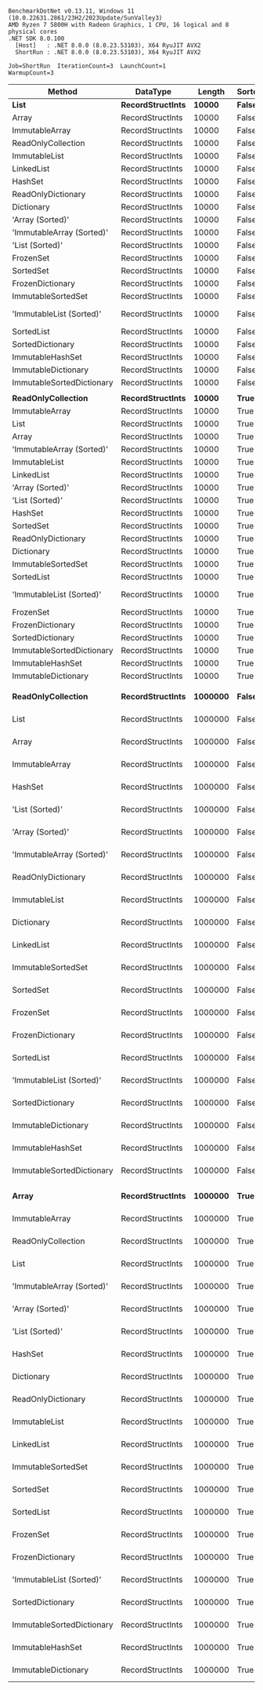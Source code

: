 ```

BenchmarkDotNet v0.13.11, Windows 11 (10.0.22631.2861/23H2/2023Update/SunValley3)
AMD Ryzen 7 5800H with Radeon Graphics, 1 CPU, 16 logical and 8 physical cores
.NET SDK 8.0.100
  [Host]   : .NET 8.0.0 (8.0.23.53103), X64 RyuJIT AVX2
  ShortRun : .NET 8.0.0 (8.0.23.53103), X64 RyuJIT AVX2

Job=ShortRun  IterationCount=3  LaunchCount=1  
WarmupCount=3  

```
| Method                    | DataType         | Length  | Sorted   | Mean            | Error          | StdDev        | Allocated    |
|-------------------------- |----------------- |-------- |--------- |----------------:|---------------:|--------------:|-------------:|
| **List**                      | **RecordStructInts** | **10000**   | **False**    |        **48.78 μs** |       **5.770 μs** |      **0.316 μs** |    **117.25 KB** |
| Array                     | RecordStructInts | 10000   | False    |        48.85 μs |       6.869 μs |      0.377 μs |    117.22 KB |
| ImmutableArray            | RecordStructInts | 10000   | False    |        49.25 μs |       4.620 μs |      0.253 μs |    117.22 KB |
| ReadOnlyCollection        | RecordStructInts | 10000   | False    |        49.46 μs |      13.220 μs |      0.725 μs |    117.25 KB |
| ImmutableList             | RecordStructInts | 10000   | False    |       122.80 μs |      29.208 μs |      1.601 μs |    546.92 KB |
| LinkedList                | RecordStructInts | 10000   | False    |       122.81 μs |      50.041 μs |      2.743 μs |    546.95 KB |
| HashSet                   | RecordStructInts | 10000   | False    |       197.72 μs |      68.509 μs |      3.755 μs |    236.96 KB |
| ReadOnlyDictionary        | RecordStructInts | 10000   | False    |       277.06 μs |      39.110 μs |      2.144 μs |    276.45 KB |
| Dictionary                | RecordStructInts | 10000   | False    |       280.11 μs |      38.446 μs |      2.107 μs |    276.41 KB |
| &#39;Array (Sorted)&#39;          | RecordStructInts | 10000   | False    |       487.19 μs |     152.865 μs |      8.379 μs |    117.22 KB |
| &#39;ImmutableArray (Sorted)&#39; | RecordStructInts | 10000   | False    |       489.48 μs |      52.791 μs |      2.894 μs |    234.45 KB |
| &#39;List (Sorted)&#39;           | RecordStructInts | 10000   | False    |       503.64 μs |     147.205 μs |      8.069 μs |    117.25 KB |
| FrozenSet                 | RecordStructInts | 10000   | False    |       605.76 μs |      60.908 μs |      3.339 μs |    865.77 KB |
| SortedSet                 | RecordStructInts | 10000   | False    |       615.15 μs |     250.291 μs |     13.719 μs |    586.02 KB |
| FrozenDictionary          | RecordStructInts | 10000   | False    |       621.41 μs |     116.699 μs |      6.397 μs |    954.07 KB |
| ImmutableSortedSet        | RecordStructInts | 10000   | False    |       652.53 μs |     114.006 μs |      6.249 μs |    664.18 KB |
| &#39;ImmutableList (Sorted)&#39;  | RecordStructInts | 10000   | False    |       853.70 μs |     373.844 μs |     20.492 μs |   1211.07 KB |
| SortedList                | RecordStructInts | 10000   | False    |       956.76 μs |      97.545 μs |      5.347 μs |    403.53 KB |
| SortedDictionary          | RecordStructInts | 10000   | False    |     1,526.66 μs |     165.698 μs |      9.082 μs |    823.45 KB |
| ImmutableHashSet          | RecordStructInts | 10000   | False    |     2,263.04 μs |     415.953 μs |     22.800 μs |    625.08 KB |
| ImmutableDictionary       | RecordStructInts | 10000   | False    |     2,376.88 μs |      85.831 μs |      4.705 μs |    625.19 KB |
| ImmutableSortedDictionary | RecordStructInts | 10000   | False    |     2,613.99 μs |     561.021 μs |     30.751 μs |    1797.6 KB |
|                           |                  |         |          |                 |                |               |              |
| **ReadOnlyCollection**        | **RecordStructInts** | **10000**   | **True**     |        **48.99 μs** |       **1.586 μs** |      **0.087 μs** |    **117.25 KB** |
| ImmutableArray            | RecordStructInts | 10000   | True     |        49.22 μs |       5.135 μs |      0.281 μs |    117.22 KB |
| List                      | RecordStructInts | 10000   | True     |        49.33 μs |      11.013 μs |      0.604 μs |    117.25 KB |
| Array                     | RecordStructInts | 10000   | True     |        50.55 μs |      16.307 μs |      0.894 μs |    117.22 KB |
| &#39;ImmutableArray (Sorted)&#39; | RecordStructInts | 10000   | True     |        59.56 μs |       2.643 μs |      0.145 μs |    117.22 KB |
| ImmutableList             | RecordStructInts | 10000   | True     |       121.17 μs |      68.895 μs |      3.776 μs |    546.92 KB |
| LinkedList                | RecordStructInts | 10000   | True     |       126.81 μs |      78.018 μs |      4.276 μs |    546.95 KB |
| &#39;Array (Sorted)&#39;          | RecordStructInts | 10000   | True     |       142.19 μs |       4.652 μs |      0.255 μs |    117.22 KB |
| &#39;List (Sorted)&#39;           | RecordStructInts | 10000   | True     |       142.27 μs |      29.161 μs |      1.598 μs |    117.25 KB |
| HashSet                   | RecordStructInts | 10000   | True     |       202.42 μs |      27.464 μs |      1.505 μs |    236.96 KB |
| SortedSet                 | RecordStructInts | 10000   | True     |       270.67 μs |     170.209 μs |      9.330 μs |    586.02 KB |
| ReadOnlyDictionary        | RecordStructInts | 10000   | True     |       273.74 μs |      35.339 μs |      1.937 μs |    276.45 KB |
| Dictionary                | RecordStructInts | 10000   | True     |       275.55 μs |      13.569 μs |      0.744 μs |    276.41 KB |
| ImmutableSortedSet        | RecordStructInts | 10000   | True     |       299.38 μs |     202.201 μs |     11.083 μs |    664.18 KB |
| SortedList                | RecordStructInts | 10000   | True     |       460.78 μs |     111.991 μs |      6.139 μs |    403.53 KB |
| &#39;ImmutableList (Sorted)&#39;  | RecordStructInts | 10000   | True     |       518.67 μs |     163.843 μs |      8.981 μs |   1211.07 KB |
| FrozenSet                 | RecordStructInts | 10000   | True     |       606.19 μs |      44.825 μs |      2.457 μs |    865.77 KB |
| FrozenDictionary          | RecordStructInts | 10000   | True     |       619.25 μs |     131.720 μs |      7.220 μs |    954.07 KB |
| SortedDictionary          | RecordStructInts | 10000   | True     |       997.43 μs |      54.492 μs |      2.987 μs |    823.45 KB |
| ImmutableSortedDictionary | RecordStructInts | 10000   | True     |     1,386.34 μs |     320.962 μs |     17.593 μs |    1797.6 KB |
| ImmutableHashSet          | RecordStructInts | 10000   | True     |     2,246.62 μs |     251.906 μs |     13.808 μs |    625.08 KB |
| ImmutableDictionary       | RecordStructInts | 10000   | True     |     2,392.36 μs |     218.937 μs |     12.001 μs |    625.19 KB |
|                           |                  |         |          |                 |                |               |              |
| **ReadOnlyCollection**        | **RecordStructInts** | **1000000** | **False**    |     **3,348.69 μs** |     **549.708 μs** |     **30.131 μs** |  **11718.91 KB** |
| List                      | RecordStructInts | 1000000 | False    |     3,351.13 μs |     598.177 μs |     32.788 μs |  11718.92 KB |
| Array                     | RecordStructInts | 1000000 | False    |     3,361.73 μs |     639.698 μs |     35.064 μs |  11718.89 KB |
| ImmutableArray            | RecordStructInts | 1000000 | False    |     3,440.68 μs |   2,346.593 μs |    128.625 μs |  11718.88 KB |
| HashSet                   | RecordStructInts | 1000000 | False    |    55,756.19 μs |  16,673.385 μs |    913.924 μs |  27251.66 KB |
| &#39;List (Sorted)&#39;           | RecordStructInts | 1000000 | False    |    68,037.01 μs |   8,964.530 μs |    491.376 μs |  11718.93 KB |
| &#39;Array (Sorted)&#39;          | RecordStructInts | 1000000 | False    |    69,650.39 μs |   2,476.247 μs |    135.731 μs |   11718.9 KB |
| &#39;ImmutableArray (Sorted)&#39; | RecordStructInts | 1000000 | False    |    71,666.14 μs |   4,964.801 μs |    272.138 μs |  23437.67 KB |
| ReadOnlyDictionary        | RecordStructInts | 1000000 | False    |    82,703.11 μs |  38,939.721 μs |  2,134.417 μs |  31792.54 KB |
| ImmutableList             | RecordStructInts | 1000000 | False    |    83,067.50 μs |  13,968.112 μs |    765.639 μs |   54688.2 KB |
| Dictionary                | RecordStructInts | 1000000 | False    |    86,209.48 μs |  33,527.047 μs |  1,837.731 μs |   31792.5 KB |
| LinkedList                | RecordStructInts | 1000000 | False    |    96,208.36 μs |  49,082.653 μs |  2,690.386 μs |  54688.28 KB |
| ImmutableSortedSet        | RecordStructInts | 1000000 | False    |   152,072.15 μs |  35,390.229 μs |  1,939.858 μs |  66406.89 KB |
| SortedSet                 | RecordStructInts | 1000000 | False    |   160,096.23 μs |  38,402.447 μs |  2,104.968 μs |  58594.55 KB |
| FrozenSet                 | RecordStructInts | 1000000 | False    |   161,055.81 μs | 250,952.080 μs | 13,755.530 μs |  95365.64 KB |
| FrozenDictionary          | RecordStructInts | 1000000 | False    |   176,315.19 μs |  47,187.299 μs |  2,586.495 μs | 104790.37 KB |
| SortedList                | RecordStructInts | 1000000 | False    |   183,632.01 μs | 171,266.984 μs |  9,387.721 μs |  44488.06 KB |
| &#39;ImmutableList (Sorted)&#39;  | RecordStructInts | 1000000 | False    |   246,561.13 μs | 138,628.328 μs |  7,598.686 μs | 121094.77 KB |
| SortedDictionary          | RecordStructInts | 1000000 | False    |   745,543.80 μs | 446,861.760 μs | 24,494.001 μs |  86481.09 KB |
| ImmutableDictionary       | RecordStructInts | 1000000 | False    | 1,061,682.70 μs | 118,735.166 μs |  6,508.275 μs |  62513.92 KB |
| ImmutableHashSet          | RecordStructInts | 1000000 | False    | 1,088,117.17 μs | 868,255.070 μs | 47,591.990 μs |  62507.03 KB |
| ImmutableSortedDictionary | RecordStructInts | 1000000 | False    | 1,434,820.20 μs | 378,733.883 μs | 20,759.682 μs | 179629.06 KB |
|                           |                  |         |          |                 |                |               |              |
| **Array**                     | **RecordStructInts** | **1000000** | **True**     |     **3,378.33 μs** |     **601.245 μs** |     **32.956 μs** |  **11718.89 KB** |
| ImmutableArray            | RecordStructInts | 1000000 | True     |     3,390.09 μs |     616.969 μs |     33.818 μs |  11718.89 KB |
| ReadOnlyCollection        | RecordStructInts | 1000000 | True     |     3,390.67 μs |   1,116.618 μs |     61.206 μs |  11718.91 KB |
| List                      | RecordStructInts | 1000000 | True     |     3,445.90 μs |   1,606.524 μs |     88.059 μs |  11718.92 KB |
| &#39;ImmutableArray (Sorted)&#39; | RecordStructInts | 1000000 | True     |     4,579.29 μs |   3,319.088 μs |    181.930 μs |   11718.9 KB |
| &#39;Array (Sorted)&#39;          | RecordStructInts | 1000000 | True     |    17,908.28 μs |   3,159.306 μs |    173.172 μs |   11718.9 KB |
| &#39;List (Sorted)&#39;           | RecordStructInts | 1000000 | True     |    21,601.00 μs |   4,710.103 μs |    258.177 μs |  11718.93 KB |
| HashSet                   | RecordStructInts | 1000000 | True     |    57,191.87 μs |  48,542.766 μs |  2,660.793 μs |  27251.66 KB |
| Dictionary                | RecordStructInts | 1000000 | True     |    82,675.68 μs |  19,301.110 μs |  1,057.959 μs |   31792.5 KB |
| ReadOnlyDictionary        | RecordStructInts | 1000000 | True     |    82,684.19 μs |  48,334.416 μs |  2,649.372 μs |  31792.54 KB |
| ImmutableList             | RecordStructInts | 1000000 | True     |    83,139.71 μs |  27,460.904 μs |  1,505.225 μs |  54688.21 KB |
| LinkedList                | RecordStructInts | 1000000 | True     |    94,499.33 μs |  19,041.802 μs |  1,043.745 μs |  54688.35 KB |
| ImmutableSortedSet        | RecordStructInts | 1000000 | True     |   107,157.75 μs |  59,578.522 μs |  3,265.700 μs |     66407 KB |
| SortedSet                 | RecordStructInts | 1000000 | True     |   112,447.05 μs |  68,333.935 μs |  3,745.614 μs |  58594.55 KB |
| SortedList                | RecordStructInts | 1000000 | True     |   118,840.49 μs |  76,662.813 μs |  4,202.147 μs |  44487.96 KB |
| FrozenSet                 | RecordStructInts | 1000000 | True     |   163,747.90 μs | 308,646.118 μs | 16,917.935 μs |  95365.64 KB |
| FrozenDictionary          | RecordStructInts | 1000000 | True     |   178,418.33 μs |  53,088.838 μs |  2,909.978 μs | 104790.37 KB |
| &#39;ImmutableList (Sorted)&#39;  | RecordStructInts | 1000000 | True     |   217,747.91 μs |  36,389.124 μs |  1,994.611 μs | 121094.82 KB |
| SortedDictionary          | RecordStructInts | 1000000 | True     |   262,830.27 μs | 122,076.540 μs |  6,691.427 μs |  86480.75 KB |
| ImmutableSortedDictionary | RecordStructInts | 1000000 | True     |   465,749.07 μs |  90,058.186 μs |  4,936.393 μs | 179627.27 KB |
| ImmutableHashSet          | RecordStructInts | 1000000 | True     | 1,068,130.90 μs | 217,194.311 μs | 11,905.153 μs |  62514.63 KB |
| ImmutableDictionary       | RecordStructInts | 1000000 | True     | 1,081,328.97 μs | 687,335.557 μs | 37,675.181 μs |  62507.17 KB |
